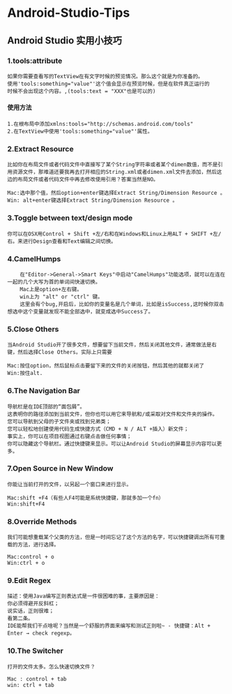 # Android-Studio-Tips
## Android Studio 实用小技巧

### 1.tools:attribute
	如果你需要查看写的TextView在有文字时候的预览情况。那么这个就是为你准备的。
	使用'tools:something="value"'这个值会显示在预览时候，但是在软件真正运行的
	时候不会出现这个内容。,(tools:text = "XXX"也是可以的)
#### 使用方法
	1.在根布局中添加xmlns:tools="http://schemas.android.com/tools"
	2.在TextView中使用'tools:something="value"'属性。

### 2.Extract Resource
	比如你在布局文件或者代码文件中直接写了某个String字符串或者某个dimen数值，而不是引用资源文件，那难道还要我再去打开相应的String.xml或者dimen.xml文件去添加，然后这边的布局文件或者代码文件中再去修改使用引用？答案当然是NO。

	Mac:选中那个值，然后option+enter键选择Extract String/Dimension Resource 。
	Win: alt+enter键选择Extract String/Dimension Resource 。
	
### 3.Toggle between text/design mode
	你可以在OSX用Control + Shift +左/右和在Windows和Linux上用ALT + SHIFT +左/右。来进行Design查看和Text编辑之间切换。
	
### 4.CamelHumps
		在"Editor->General->Smart Keys"中启动"CamelHumps"功能选项，就可以在连在一起的几个大写为首的单词间快速切换。
		Mac上是option+左右键。
		win上为 "alt" or "ctrl" 键。
		这里会有个bug,开启后，比如你的变量名是几个单词，比如是isSuccess,这时候你双击想选中这个变量就发现不能全部选中，就变成选中Success了。
### 5.Close Others
	当Android Studio开了很多文件，想要留下当前文件，然后关闭其他文件，通常做法是右键，然后选择Close Others。实际上只需要

	Mac:按住option，然后鼠标点击要留下来的文件的关闭按钮，然后其他的就都关闭了
	Win:按住alt.
###	6.The Navigation Bar
	导航栏是在IDE顶部的“面包屑”。
	这表明你的路径添加到当前文件，但你也可以用它来导航和/或采取对文件和文件夹的操作。
	您可以导航到父母的子文件夹或找到兄弟类；
	您可以轻松地创建使用代码生成快捷方式（CMD + N / ALT +插入）新文件；
	事实上，你可以在项目视图通过右键点击做任何事情；
	你可以隐藏这个导航栏。通过快捷键来显示。可以让Android Studio的屏幕显示内容可以更多。
	
###	7.Open Source in New Window
	你能让当前打开的文件，以另起一个窗口来进行显示。

	Mac:shift +F4（有些人F4可能是系统快捷键，那就多加一个fn）
	Win:shift+F4
	
###	8.Override Methods
	我们可能想重载某个父类的方法，但是一时间忘记了这个方法的名字，可以快捷键调出所有可重载的方法，进行选择。

	Mac:control + o
	Win:ctrl + o
	
###	9.Edit Regex
	描述：使用Java编写正则表达式是一件很困难的事，主要原因是：
	你必须得避开反斜杠；
	说实话，正则很难；
	看第二条。
	IDE能帮我们干点啥呢？当然是一个舒服的界面来编写和测试正则啦~ - 快捷键：Alt + Enter → check regexp。
	
###	10.The Switcher
	打开的文件太多。怎么快速切换文件？

	Mac : control + tab
	win: ctrl + tab